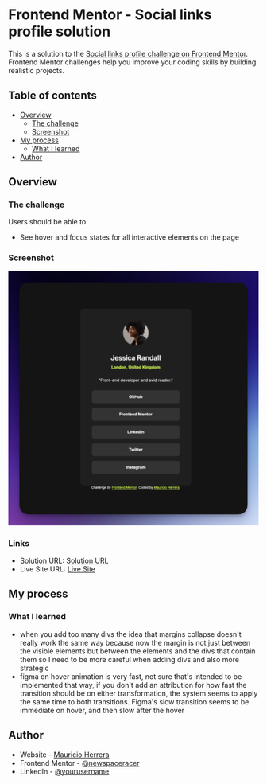 # Frontend Mentor - Social links profile solution

This is a solution to the [Social links profile challenge on Frontend Mentor](https://www.frontendmentor.io/challenges/social-links-profile-UG32l9m6dQ). Frontend Mentor challenges help you improve your coding skills by building realistic projects. 

## Table of contents

- [Overview](#overview)
  - [The challenge](#the-challenge)
  - [Screenshot](#screenshot)
- [My process](#my-process)
  - [What I learned](#what-i-learned)
- [Author](#author)

## Overview

### The challenge

Users should be able to:

- See hover and focus states for all interactive elements on the page

### Screenshot

![](solution-screenshot.png)

### Links

- Solution URL: [Solution URL](https://www.frontendmentor.io/solutions/social-links-pBWSEjGyK5)
- Live Site URL: [Live Site](https://newspaceracer.github.io/css-practice-sociallinks/)

## My process

### What I learned

- when you add too many divs the idea that margins collapse doesn't really work the same way because now the margin is not just between the visible elements but between the elements and the divs that contain them so I need to be more careful when adding divs and also more strategic
- figma on hover animation is very fast, not sure that's intended to be implemented that way, if you don't add an attribution for how fast the transition should be on either transformation, the system seems to apply the same time to both transitions. Figma's slow transition seems to be immediate on hover, and then slow after the hover

## Author

- Website - [Mauricio Herrera](https://www.herrera.wiki)
- Frontend Mentor - [@newspaceracer](https://www.frontendmentor.io/profile/newspaceracer)
- LinkedIn - [@yourusername](https://www.linkedin.com/in/mauricio-herrer4)

